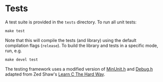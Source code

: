 # Tests

A test suite is provided in the `tests` directory. To run all unit tests:

```cpp
make test
```

Note that this will compile the tests (and library) using the default compilation
flags (`release`). To build the library and tests in a specific mode, run, e.g.

```cpp
make devel test
```

The testing framework uses a modified version of [MinUnit.h](../src/MinUnit.h)
and [Debug.h](../src/Debug.h) adapted from Zed Shaw's
[Learn C The Hard Way](http://c.learncodethehardway.org/book).
